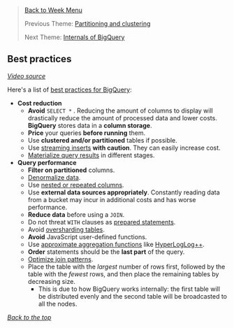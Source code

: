>[Back to Week Menu](README.md)
>
>Previous Theme: [Partitioning and clustering](partitioning_clustering.md)
>
>Next Theme: [Internals of BigQuery](internals_bigquery.md)

## Best practices

_[Video source](https://youtu.be/k81mLJVX08w)_

Here's a list of [best practices for BigQuery](https://cloud.google.com/bigquery/docs/best-practices-performance-overview):

* **Cost reduction**
  * **Avoid** `SELECT *` . Reducing the amount of columns to display will drastically reduce the amount of processed data and lower costs. **BigQuery** stores data in a **column storage**.
  * **Price** your queries **before running** them.
  * Use **clustered and/or partitioned** tables if possible.
  * Use [streaming inserts](https://cloud.google.com/bigquery/streaming-data-into-bigquery) **with caution**. They can easily increase cost.
  * [Materialize query results](https://cloud.google.com/bigquery/docs/materialized-views-intro) in different stages.
* **Query performance**
  * **Filter on partitioned** columns.
  * [Denormalize data](https://cloud.google.com/blog/topics/developers-practitioners/bigquery-explained-working-joins-nested-repeated-data).
  * Use [nested or repeated columns](https://cloud.google.com/blog/topics/developers-practitioners/bigquery-explained-working-joins-nested-repeated-data).
  * Use **external data sources appropriately**. Constantly reading data from a bucket may incur in additional costs and has worse performance.
  * **Reduce data** before using a `JOIN`.
  * Do not threat `WITH` clauses as [prepared statements](https://www.wikiwand.com/en/Prepared_statement).
  * Avoid [oversharding tables](https://cloud.google.com/bigquery/docs/partitioned-tables#dt_partition_shard).
  * **Avoid** JavaScript user-defined functions.
  * Use [approximate aggregation functions](https://cloud.google.com/bigquery/docs/reference/standard-sql/approximate_aggregate_functions) like [HyperLogLog++](https://cloud.google.com/bigquery/docs/reference/standard-sql/hll_functions).
  * **Order** statements should be the **last part** of the query.
  * [Optimize join patterns](https://cloud.google.com/bigquery/docs/best-practices-performance-compute#optimize_your_join_patterns).
  * Place the table with the _largest_ number of rows first, followed by the table with the _fewest_ rows, and then place the remaining tables by decreasing size.
    * This is due to how BigQuery works internally: the first table will be distributed evenly and the second table will be broadcasted to all the nodes.

_[Back to the top](#best-practices)_